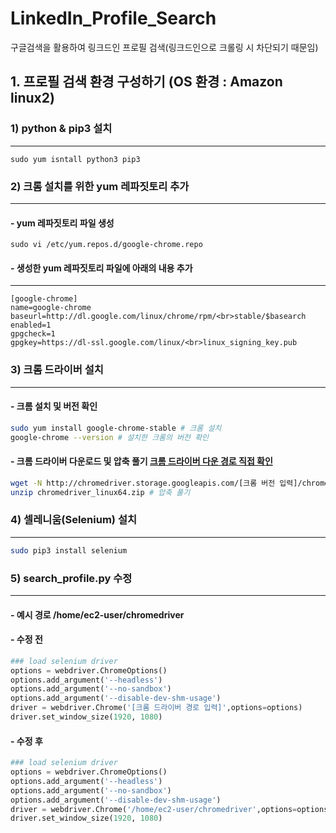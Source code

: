 # LinkedIn_Profile_Search
구글검색을 활용하여 링크드인 프로필 검색(링크드인으로 크롤링 시 차단되기 때문임)<br> 

## 1. 프로필 검색 환경 구성하기 (OS 환경 : Amazon linux2)
### 1) python & pip3 설치
---

```
sudo yum isntall python3 pip3 
```

### 2) 크롬 설치를 위한 yum 레파짓토리 추가
---
#### - yum 레파짓토리 파일 생성
```
sudo vi /etc/yum.repos.d/google-chrome.repo
```
#### - 생성한 yum 레파짓토리 파일에 아래의 내용 추가
---
```
[google-chrome]
name=google-chrome
baseurl=http://dl.google.com/linux/chrome/rpm/<br>stable/$basearch
enabled=1
gpgcheck=1
gpgkey=https://dl-ssl.google.com/linux/<br>linux_signing_key.pub
```
### 3) 크롬 드라이버 설치
---
#### - 크롬 설치 및 버전 확인
```bash
sudo yum install google-chrome-stable # 크롬 설치
google-chrome --version # 설치한 크롬의 버전 확인
```
#### - 크롬 드라이버 다운로드 및 압축 풀기 [크롬 드라이버 다운 경로 직접 확인](https://chromedriver.storage.googleapis.com/index.html)
```bash
wget -N http://chromedriver.storage.googleapis.com/[크롬 버전 입력]/chromedriver_linux64.zip # 크롬 드라이버 다운로드
unzip chromedriver_linux64.zip # 압축 풀기 
```
### 4) 셀레니움(Selenium) 설치 
---
```bash
sudo pip3 install selenium
```

### 5) search_profile.py 수정 
---
#### - 예시 경로 /home/ec2-user/chromedriver
#### - 수정 전
```py
### load selenium driver
options = webdriver.ChromeOptions()
options.add_argument('--headless')
options.add_argument('--no-sandbox')
options.add_argument('--disable-dev-shm-usage')
driver = webdriver.Chrome('[크롬 드라이버 경로 입력]',options=options)
driver.set_window_size(1920, 1080)
```
#### - 수정 후
```py
### load selenium driver
options = webdriver.ChromeOptions()
options.add_argument('--headless')
options.add_argument('--no-sandbox')
options.add_argument('--disable-dev-shm-usage')
driver = webdriver.Chrome('/home/ec2-user/chromedriver',options=options)
driver.set_window_size(1920, 1080)
```
